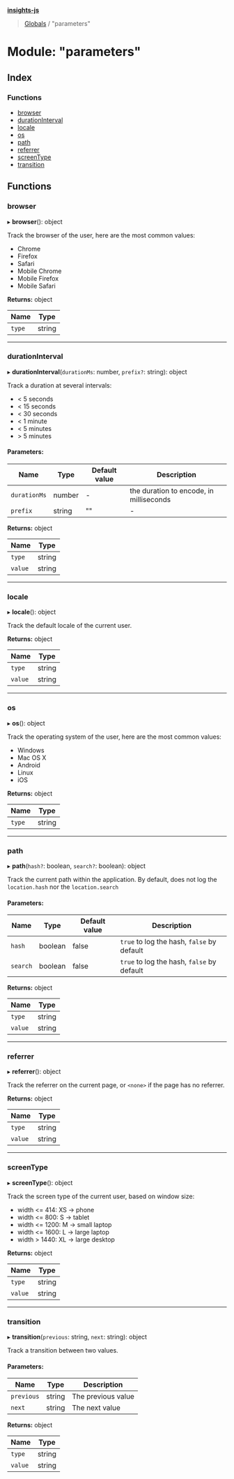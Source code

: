 **[insights-js](../README.md)**

> [Globals](../globals.md) / "parameters"

# Module: "parameters"

## Index

### Functions

* [browser](_parameters_.md#browser)
* [durationInterval](_parameters_.md#durationinterval)
* [locale](_parameters_.md#locale)
* [os](_parameters_.md#os)
* [path](_parameters_.md#path)
* [referrer](_parameters_.md#referrer)
* [screenType](_parameters_.md#screentype)
* [transition](_parameters_.md#transition)

## Functions

### browser

▸ **browser**(): object

Track the browser of the user, here are the most common values:

- Chrome
- Firefox
- Safari
- Mobile Chrome
- Mobile Firefox
- Mobile Safari

**Returns:** object

Name | Type |
------ | ------ |
`type` | string |

___

### durationInterval

▸ **durationInterval**(`durationMs`: number, `prefix?`: string): object

Track a duration at several intervals:

- < 5 seconds
- < 15 seconds
- < 30 seconds
- < 1 minute
- < 5 minutes
- \> 5 minutes

#### Parameters:

Name | Type | Default value | Description |
------ | ------ | ------ | ------ |
`durationMs` | number | - | the duration to encode, in milliseconds  |
`prefix` | string | "" | - |

**Returns:** object

Name | Type |
------ | ------ |
`type` | string |
`value` | string |

___

### locale

▸ **locale**(): object

Track the default locale of the current user.

**Returns:** object

Name | Type |
------ | ------ |
`type` | string |
`value` | string |

___

### os

▸ **os**(): object

Track the operating system of the user, here are the most common values:

- Windows
- Mac OS X
- Android
- Linux
- iOS

**Returns:** object

Name | Type |
------ | ------ |
`type` | string |

___

### path

▸ **path**(`hash?`: boolean, `search?`: boolean): object

Track the current path within the application.
By default, does not log the `location.hash` nor the `location.search`

#### Parameters:

Name | Type | Default value | Description |
------ | ------ | ------ | ------ |
`hash` | boolean | false | `true` to log the hash, `false` by default |
`search` | boolean | false | `true` to log the hash, `false` by default  |

**Returns:** object

Name | Type |
------ | ------ |
`type` | string |
`value` | string |

___

### referrer

▸ **referrer**(): object

Track the referrer on the current page, or `<none>` if the page has no referrer.

**Returns:** object

Name | Type |
------ | ------ |
`type` | string |
`value` | string |

___

### screenType

▸ **screenType**(): object

Track the screen type of the current user, based on window size:

- width <= 414: XS -> phone
- width <= 800: S -> tablet
- width <= 1200: M -> small laptop
- width <= 1600: L -> large laptop
- width > 1440: XL -> large desktop

**Returns:** object

Name | Type |
------ | ------ |
`type` | string |
`value` | string |

___

### transition

▸ **transition**(`previous`: string, `next`: string): object

Track a transition between two values.

#### Parameters:

Name | Type | Description |
------ | ------ | ------ |
`previous` | string | The previous value |
`next` | string | The next value  |

**Returns:** object

Name | Type |
------ | ------ |
`type` | string |
`value` | string |
